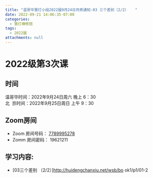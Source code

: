 ```yaml
---
title: "温哥华慧灯小组2022届9月24日共修通知-03 三个差别（2/2）   "
date: 2022-09-21 14:06:35-07:00
categories:
  - 慧灯禅修班
tags:
  - 2022届
attachments: null
---
```


# 2022级第3次课 

## 时间

温哥华时间：2022年9月24日周六 晚上 6：30  
北  京时间：2022年9月25日周日 上午 9：30

## Zoom房间

- Zoom 房间号码： [7789995278](https://us02web.zoom.us/j/7789995278?pwd=VjZmbWJFY2k2K0E5RVB2cTNIQmhqUT09)
- Zomm 房间密码： 19621211

## 学习内容:

- [03三个差别
 （2/2）]http://huidengchanxiu.net/wsb/bo
 ok1/p1/01-2 